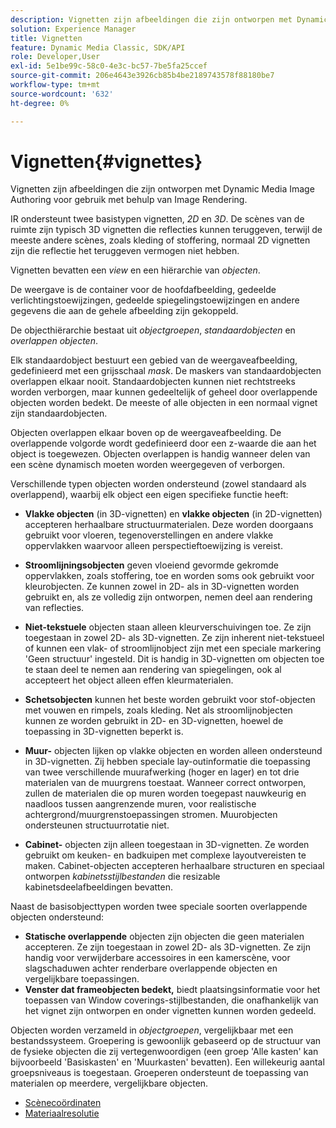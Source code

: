 ```yaml
---
description: Vignetten zijn afbeeldingen die zijn ontworpen met Dynamic Media Image Authoring voor gebruik met behulp van Image Rendering.
solution: Experience Manager
title: Vignetten
feature: Dynamic Media Classic, SDK/API
role: Developer,User
exl-id: 5e1be99c-58c0-4e3c-bc57-7be5fa25ccef
source-git-commit: 206e4643e3926cb85b4be2189743578f88180be7
workflow-type: tm+mt
source-wordcount: '632'
ht-degree: 0%

---
```


# Vignetten{#vignettes}

Vignetten zijn afbeeldingen die zijn ontworpen met Dynamic Media Image Authoring voor gebruik met behulp van Image Rendering.

IR ondersteunt twee basistypen vignetten, *2D* en *3D*. De scènes van de ruimte zijn typisch 3D vignetten die reflecties kunnen teruggeven, terwijl de meeste andere scènes, zoals kleding of stoffering, normaal 2D vignetten zijn die reflectie het teruggeven vermogen niet hebben.

Vignetten bevatten een *view* en een hiërarchie van *objecten*.

De weergave is de container voor de hoofdafbeelding, gedeelde verlichtingstoewijzingen, gedeelde spiegelingstoewijzingen en andere gegevens die aan de gehele afbeelding zijn gekoppeld.

De objecthiërarchie bestaat uit *objectgroepen*, *standaardobjecten* en *overlappen objecten*.

Elk standaardobject bestuurt een gebied van de weergaveafbeelding, gedefinieerd met een grijsschaal *mask*. De maskers van standaardobjecten overlappen elkaar nooit. Standaardobjecten kunnen niet rechtstreeks worden verborgen, maar kunnen gedeeltelijk of geheel door overlappende objecten worden bedekt. De meeste of alle objecten in een normaal vignet zijn standaardobjecten.

Objecten overlappen elkaar boven op de weergaveafbeelding. De overlappende volgorde wordt gedefinieerd door een z-waarde die aan het object is toegewezen. Objecten overlappen is handig wanneer delen van een scène dynamisch moeten worden weergegeven of verborgen.

Verschillende typen objecten worden ondersteund (zowel standaard als overlappend), waarbij elk object een eigen specifieke functie heeft:

* **Vlakke objecten**  (in 3D-vignetten) en  **vlakke objecten**  (in 2D-vignetten) accepteren herhaalbare structuurmaterialen. Deze worden doorgaans gebruikt voor vloeren, tegenoverstellingen en andere vlakke oppervlakken waarvoor alleen perspectieftoewijzing is vereist.

* **Stroomlijningsobjecten** geven vloeiend gevormde gekromde oppervlakken, zoals stoffering, toe en worden soms ook gebruikt voor kleurobjecten. Ze kunnen zowel in 2D- als in 3D-vignetten worden gebruikt en, als ze volledig zijn ontworpen, nemen deel aan rendering van reflecties.
* **Niet-tekstuele** objecten staan alleen kleurverschuivingen toe. Ze zijn toegestaan in zowel 2D- als 3D-vignetten. Ze zijn inherent niet-tekstueel of kunnen een vlak- of stroomlijnobject zijn met een speciale markering &#39;Geen structuur&#39; ingesteld. Dit is handig in 3D-vignetten om objecten toe te staan deel te nemen aan rendering van spiegelingen, ook al accepteert het object alleen effen kleurmaterialen.
* **Schetsobjecten** kunnen het beste worden gebruikt voor stof-objecten met vouwen en rimpels, zoals kleding. Net als stroomlijnobjecten kunnen ze worden gebruikt in 2D- en 3D-vignetten, hoewel de toepassing in 3D-vignetten beperkt is.
* **Muur-** objecten lijken op vlakke objecten en worden alleen ondersteund in 3D-vignetten. Zij hebben speciale lay-outinformatie die toepassing van twee verschillende muurafwerking (hoger en lager) en tot drie materialen van de muurgrens toestaat. Wanneer correct ontworpen, zullen de materialen die op muren worden toegepast nauwkeurig en naadloos tussen aangrenzende muren, voor realistische achtergrond/muurgrenstoepassingen stromen. Muurobjecten ondersteunen structuurrotatie niet.
* **Cabinet-** objecten zijn alleen toegestaan in 3D-vignetten. Ze worden gebruikt om keuken- en badkuipen met complexe layoutvereisten te maken. Cabinet-objecten accepteren herhaalbare structuren en speciaal ontworpen *kabinetsstijlbestanden* die resizable kabinetsdeelafbeeldingen bevatten.

Naast de basisobjecttypen worden twee speciale soorten overlappende objecten ondersteund:

* **Statische overlappende** objecten zijn objecten die geen materialen accepteren. Ze zijn toegestaan in zowel 2D- als 3D-vignetten. Ze zijn handig voor verwijderbare accessoires in een kamerscène, voor slagschaduwen achter renderbare overlappende objecten en vergelijkbare toepassingen.
* **Venster dat frameobjecten bedekt,** biedt plaatsingsinformatie voor het toepassen van Window coverings-stijlbestanden, die onafhankelijk van het vignet zijn ontworpen en onder vignetten kunnen worden gedeeld.

Objecten worden verzameld in *objectgroepen*, vergelijkbaar met een bestandssysteem. Groepering is gewoonlijk gebaseerd op de structuur van de fysieke objecten die zij vertegenwoordigen (een groep &#39;Alle kasten&#39; kan bijvoorbeeld &#39;Basiskasten&#39; en &#39;Muurkasten&#39; bevatten). Een willekeurig aantal groepsniveaus is toegestaan. Groeperen ondersteunt de toepassing van materialen op meerdere, vergelijkbare objecten.

* [Scènecoördinaten](c-ir-scene-coordinates.md)
* [Materiaalresolutie](c-ir-material-resolution.md)
